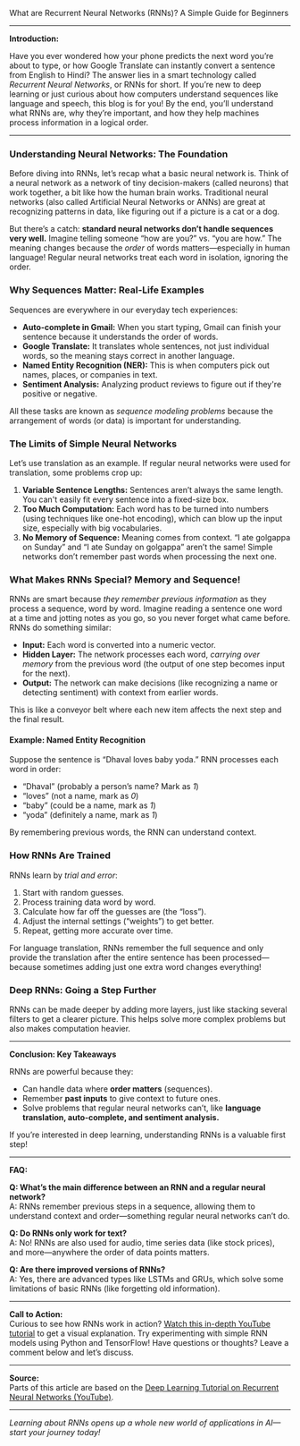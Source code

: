 What are Recurrent Neural Networks (RNNs)? A Simple Guide for Beginners

---

**Introduction:**

Have you ever wondered how your phone predicts the next word you’re about to type, or how Google Translate can instantly convert a sentence from English to Hindi? The answer lies in a smart technology called *Recurrent Neural Networks*, or RNNs for short. If you’re new to deep learning or just curious about how computers understand sequences like language and speech, this blog is for you! By the end, you’ll understand what RNNs are, why they’re important, and how they help machines process information in a logical order.

---

### Understanding Neural Networks: The Foundation

Before diving into RNNs, let’s recap what a basic neural network is. Think of a neural network as a network of tiny decision-makers (called neurons) that work together, a bit like how the human brain works. Traditional neural networks (also called Artificial Neural Networks or ANNs) are great at recognizing patterns in data, like figuring out if a picture is a cat or a dog.

But there’s a catch: **standard neural networks don’t handle sequences very well.** Imagine telling someone “how are you?” vs. “you are how.” The meaning changes because the *order* of words matters—especially in human language! Regular neural networks treat each word in isolation, ignoring the order.

### Why Sequences Matter: Real-Life Examples

Sequences are everywhere in our everyday tech experiences:

- **Auto-complete in Gmail:** When you start typing, Gmail can finish your sentence because it understands the order of words.
- **Google Translate:** It translates whole sentences, not just individual words, so the meaning stays correct in another language.
- **Named Entity Recognition (NER):** This is when computers pick out names, places, or companies in text.
- **Sentiment Analysis:** Analyzing product reviews to figure out if they're positive or negative.

All these tasks are known as *sequence modeling problems* because the arrangement of words (or data) is important for understanding.

### The Limits of Simple Neural Networks

Let’s use translation as an example. If regular neural networks were used for translation, some problems crop up:

1. **Variable Sentence Lengths:** Sentences aren’t always the same length. You can't easily fit every sentence into a fixed-size box.
2. **Too Much Computation:** Each word has to be turned into numbers (using techniques like one-hot encoding), which can blow up the input size, especially with big vocabularies.
3. **No Memory of Sequence:** Meaning comes from context. “I ate golgappa on Sunday” and “I ate Sunday on golgappa” aren’t the same! Simple networks don’t remember past words when processing the next one.

### What Makes RNNs Special? Memory and Sequence!

RNNs are smart because *they remember previous information* as they process a sequence, word by word. Imagine reading a sentence one word at a time and jotting notes as you go, so you never forget what came before. RNNs do something similar:

- **Input:** Each word is converted into a numeric vector.
- **Hidden Layer:** The network processes each word, *carrying over memory* from the previous word (the output of one step becomes input for the next).
- **Output:** The network can make decisions (like recognizing a name or detecting sentiment) with context from earlier words.

This is like a conveyor belt where each new item affects the next step and the final result.

#### Example: Named Entity Recognition

Suppose the sentence is “Dhaval loves baby yoda.” RNN processes each word in order:

- “Dhaval” (probably a person’s name? Mark as *1*)
- “loves” (not a name, mark as *0*)
- “baby” (could be a name, mark as *1*)
- “yoda” (definitely a name, mark as *1*)

By remembering previous words, the RNN can understand context.

### How RNNs Are Trained

RNNs learn by *trial and error*:

1. Start with random guesses.
2. Process training data word by word.
3. Calculate how far off the guesses are (the “loss”).
4. Adjust the internal settings (“weights”) to get better.
5. Repeat, getting more accurate over time.

For language translation, RNNs remember the full sequence and only provide the translation after the entire sentence has been processed—because sometimes adding just one extra word changes everything!

### Deep RNNs: Going a Step Further

RNNs can be made deeper by adding more layers, just like stacking several filters to get a clearer picture. This helps solve more complex problems but also makes computation heavier.

---

**Conclusion: Key Takeaways**

RNNs are powerful because they:

- Can handle data where **order matters** (sequences).
- Remember **past inputs** to give context to future ones.
- Solve problems that regular neural networks can’t, like **language translation, auto-complete, and sentiment analysis.**

If you’re interested in deep learning, understanding RNNs is a valuable first step!

---

**FAQ:**

**Q: What’s the main difference between an RNN and a regular neural network?**  
A: RNNs remember previous steps in a sequence, allowing them to understand context and order—something regular neural networks can’t do.

**Q: Do RNNs only work for text?**  
A: No! RNNs are also used for audio, time series data (like stock prices), and more—anywhere the order of data points matters.

**Q: Are there improved versions of RNNs?**  
A: Yes, there are advanced types like LSTMs and GRUs, which solve some limitations of basic RNNs (like forgetting old information).

---

**Call to Action:**  
Curious to see how RNNs work in action? [Watch this in-depth YouTube tutorial](https://www.youtube.com/watch?v=Y2wfIKQyd1I) to get a visual explanation. Try experimenting with simple RNN models using Python and TensorFlow! Have questions or thoughts? Leave a comment below and let’s discuss.

---

**Source:**  
Parts of this article are based on the [Deep Learning Tutorial on Recurrent Neural Networks (YouTube)](https://www.youtube.com/watch?v=Y2wfIKQyd1I). 

---

*Learning about RNNs opens up a whole new world of applications in AI—start your journey today!*